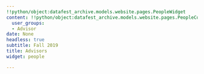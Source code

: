 ```yaml
---
!!python/object:datafest_archive.models.website.pages.PeopleWidget
content: !!python/object:datafest_archive.models.website.pages.PeopleContent
  user_groups:
  - Advisor
date: None
headless: true
subtitle: Fall 2019
title: Advisors
widget: people

---
```

